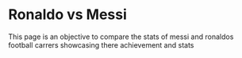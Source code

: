 # Ronaldo vs Messi
This page is an objective to compare the stats of messi and ronaldos football carrers showcasing there achievement and stats
